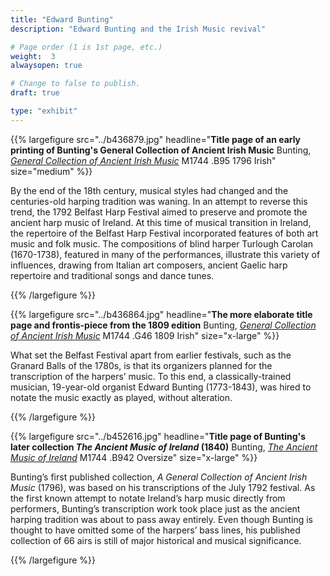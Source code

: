 ```yaml
---
title: "Edward Bunting"
description: "Edward Bunting and the Irish Music revival"

# Page order (1 is 1st page, etc.)
weight:  3
alwaysopen: true

# Change to false to publish.
draft: true

type: "exhibit"
---
```

{{% largefigure src="../b436879.jpg" headline="**Title page of an early printing of Bunting's General Collection of Ancient Irish Music** Bunting, *[General Collection of Ancient Irish Music](https://bc-primo.hosted.exlibrisgroup.com/primo-explore/fulldisplay?docid=ALMA-BC21345010510001021&context=L&vid=bclib_new&search_scope=bcl&tab=bcl_only&lang=en_US)* M1744 .B95 1796 Irish" size="medium" %}}



By the end of the 18th century, musical styles had changed and the centuries-old harping tradition was waning. In an attempt to reverse this trend, the 1792 Belfast Harp Festival aimed to preserve and promote the ancient harp music of Ireland. At this time of musical transition in Ireland, the repertoire of the Belfast Harp Festival incorporated features of both art music and folk music. The compositions of blind harper Turlough Carolan (1670-1738), featured in many of the performances, illustrate this variety of influences, drawing from Italian art composers, ancient Gaelic harp repertoire and traditional songs and dance tunes.



{{% /largefigure %}}



{{% largefigure src="../b436864.jpg" headline="**The more elaborate title page and frontis-piece from the 1809 edition** Bunting, *[General Collection of Ancient Irish Music](https://bc-primo.hosted.exlibrisgroup.com/primo-explore/fulldisplay?docid=ALMA-BC21344993590001021&context=L&vid=bclib_new&search_scope=bcl&tab=bcl_only&lang=en_US)* M1744 .G46 1809 Irish" size="x-large" %}}


What set the Belfast Festival apart from earlier festivals, such as the Granard Balls of the 1780s, is that its organizers planned for the transcription of the harpers’ music. To this end, a classically-trained musician, 19-year-old organist Edward Bunting (1773-1843), was hired to notate the music exactly as played, without alteration.


{{% /largefigure %}}



{{% largefigure src="../b452616.jpg" headline="**Title page of Bunting's later collection *The Ancient Music of Ireland* (1840)** Bunting, *[The Ancient Music of Ireland](https://bc-primo.hosted.exlibrisgroup.com/primo-explore/fulldisplay?docid=ALMA-BC21364943660001021&context=L&vid=bclib_new&search_scope=bcl&tab=bcl_only&lang=en_US)* M1744 .B942 Oversize" size="x-large" %}}

Bunting’s first published collection, *A General Collection of Ancient Irish Music* (1796), was based on his transcriptions of the July 1792 festival. As the first known attempt to notate Ireland’s harp music directly from performers, Bunting’s transcription work took place just as the ancient harping tradition was about to pass away entirely. Even though Bunting is thought to have omitted some of the harpers’ bass lines, his published collection of 66 airs is still of major historical and musical significance.


{{% /largefigure %}}
